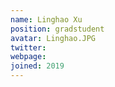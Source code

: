 ```yaml
---
name: Linghao Xu
position: gradstudent
avatar: Linghao.JPG
twitter: 
webpage:
joined: 2019
---
```



